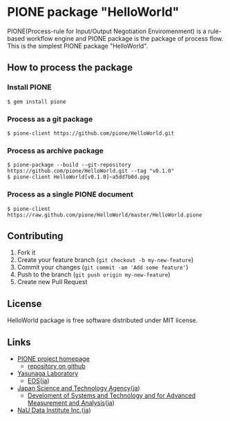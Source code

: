 # PIONE package "HelloWorld"

PIONE(Process-rule for Input/Output Negotiation Enviromenment) is a rule-based workflow engine and PIONE package is the package of process flow. This is the simplest PIONE package "HelloWorld".

## How to process the package

### Install PIONE

    $ gem install pione

### Process as a git package

    $ pione-client https://github.com/pione/HelloWorld.git

### Process as archive package

    $ pione-package --build --git-repository https://github.com/pione/HelloWorld.git --tag "v0.1.0"
    $ pione-client HelloWorld[v0.1.0]~a5dd7b0d.ppg

### Process as a single PIONE document

    $ pione-client https://raw.github.com/pione/HelloWorld/master/HelloWorld.pione

## Contributing

1. Fork it
2. Create your feature branch (`git checkout -b my-new-feature`)
3. Commit your changes (`git commit -am 'Add some feature'`)
4. Push to the branch (`git push origin my-new-feature`)
5. Create new Pull Request

## License

HelloWorld package is free software distributed under MIT license.

## Links

* [PIONE project homepage](http://pione.github.io/)
    * [repository on github](https://github.com/pione/pione)
* [Yasunaga Laboratory](http://www.yasunaga-lab.bio.kyutech.ac.jp/)
    * [EOS](http://www.yasunaga-lab.bio.kyutech.ac.jp/Eos/)([ja](http://www.yasunaga-lab.bio.kyutech.ac.jp/EosJ/))
* [Japan Science and Technology Agency](http://www.jst.go.jp/EN/index.html)([ja](http://www.jst.go.jp/))
     * [Develoment of Systems and Technology and for Advanced Measurement and Analysis](http://www.jst.go.jp/sentan/en/)([ja](http://www.jst.go.jp/sentan/))
* [NaU Data Institute Inc.](http://www.nau.co.jp/index_en.html)([ja](http://www.nau.co.jp/))

